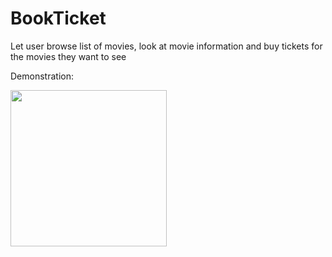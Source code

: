 # BookTicket

Let user browse list of movies, look at movie information and buy tickets for the movies they want to see
 
Demonstration:

<img src="https://github.com/thinhhoangpham/BookTicket/blob/main/demo.gif?raw=true" width=250><br>
